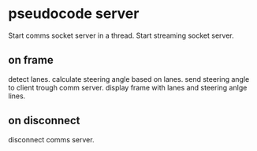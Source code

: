 # pseudocode server
Start comms socket server in a thread.
Start streaming socket server.

## on frame
detect lanes.
calculate steering angle based on lanes.
send steering angle to client trough comm server.
display frame with lanes and steering anlge lines.

## on disconnect
disconnect comms server.
